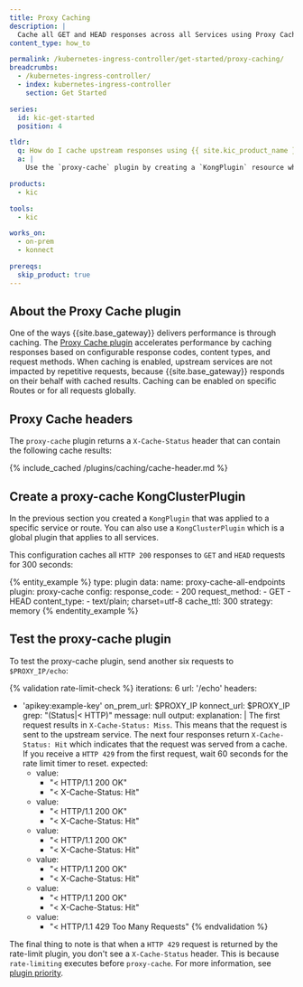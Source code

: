 ```yaml
---
title: Proxy Caching
description: |
  Cache all GET and HEAD responses across all Services using Proxy Cache and the KongClusterPlugin resource
content_type: how_to

permalink: /kubernetes-ingress-controller/get-started/proxy-caching/
breadcrumbs:
  - /kubernetes-ingress-controller/
  - index: kubernetes-ingress-controller
    section: Get Started

series:
  id: kic-get-started
  position: 4

tldr:
  q: How do I cache upstream responses using {{ site.kic_product_name }}?
  a: |
    Use the `proxy-cache` plugin by creating a `KongPlugin` resource while specifying `config.response_code`, `config.request_method` and `config.cache_ttl`.

products:
  - kic

tools:
  - kic

works_on:
  - on-prem
  - konnect

prereqs:
  skip_product: true
---
```


## About the Proxy Cache plugin

One of the ways {{site.base_gateway}} delivers performance is through caching. The [Proxy Cache plugin](/plugins/proxy-cache/) accelerates performance by caching responses based on configurable response codes, content types, and request methods. When caching is enabled, upstream services are not impacted by repetitive requests, because {{site.base_gateway}} responds on their behalf with cached results. Caching can be enabled on specific Routes or for all requests globally.

## Proxy Cache headers
The `proxy-cache` plugin returns a `X-Cache-Status` header that can contain the following cache results:

{% include_cached /plugins/caching/cache-header.md %}

## Create a proxy-cache KongClusterPlugin

In the previous section you created a `KongPlugin` that was applied to a specific service or route. You can also use a `KongClusterPlugin` which is a global plugin that applies to all services.

This configuration caches all `HTTP 200` responses to `GET` and `HEAD` requests for 300 seconds:

{% entity_example %}
type: plugin
data:
  name: proxy-cache-all-endpoints
  plugin: proxy-cache
  config:
    response_code:
    - 200
    request_method:
    - GET
    - HEAD
    content_type:
    - text/plain; charset=utf-8
    cache_ttl: 300
    strategy: memory
{% endentity_example %}

## Test the proxy-cache plugin

To test the proxy-cache plugin, send another six requests to `$PROXY_IP/echo`:

{% validation rate-limit-check %}
iterations: 6
url: '/echo'
headers:
  - 'apikey:example-key'
on_prem_url: $PROXY_IP
konnect_url: $PROXY_IP
grep: "(Status|< HTTP)"
message: null
output:
  explanation: |
    The first request results in `X-Cache-Status: Miss`. This means that the request is sent to the upstream service. The next four responses return `X-Cache-Status: Hit` which indicates that the request was served from a cache. If you receive a `HTTP 429` from the first request, wait 60 seconds for the rate limit timer to reset.
  expected:
    - value:
      - "< HTTP/1.1 200 OK"
      - "< X-Cache-Status: Hit"
    - value:
      - "< HTTP/1.1 200 OK"
      - "< X-Cache-Status: Hit"
    - value:
      - "< HTTP/1.1 200 OK"
      - "< X-Cache-Status: Hit"
    - value:
      - "< HTTP/1.1 200 OK"
      - "< X-Cache-Status: Hit"
    - value:
      - "< HTTP/1.1 200 OK"
      - "< X-Cache-Status: Hit"
    - value:
      - "< HTTP/1.1 429 Too Many Requests"
{% endvalidation %}

The final thing to note is that when a `HTTP 429` request is returned by the rate-limit plugin, you don't see a `X-Cache-Status` header. This is because `rate-limiting` executes before `proxy-cache`. For more information, see [plugin priority](/gateway/entities/plugin/#plugin-priority).
